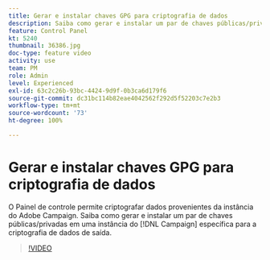 ```yaml
---
title: Gerar e instalar chaves GPG para criptografia de dados
description: Saiba como gerar e instalar um par de chaves públicas/privadas em uma instância do Campaign especificada para a criptografia de dados de saída.
feature: Control Panel
kt: 5240
thumbnail: 36386.jpg
doc-type: feature video
activity: use
team: PM
role: Admin
level: Experienced
exl-id: 63c2c26b-93bc-4424-9d9f-0b3ca6d179f6
source-git-commit: dc31bc114b82eae4042562f292d5f52203c7e2b3
workflow-type: tm+mt
source-wordcount: '73'
ht-degree: 100%

---
```


# Gerar e instalar chaves GPG para criptografia de dados

O Painel de controle permite criptografar dados provenientes da instância do Adobe Campaign. Saiba como gerar e instalar um par de chaves públicas/privadas em uma instância do [!DNL Campaign] específica para a criptografia de dados de saída.

>[!VIDEO](https://video.tv.adobe.com/v/36386?quality=12)
